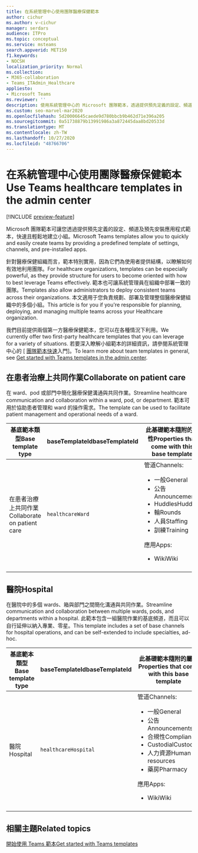 ```yaml
---
title: 在系統管理中心使用團隊醫療保健範本
author: cichur
ms.author: v-cichur
manager: serdars
audience: ITPro
ms.topic: conceptual
ms.service: msteams
search.appverid: MET150
f1.keywords:
- NOCSH
localization_priority: Normal
ms.collection:
- M365-collaboration
- Teams_ITAdmin_Healthcare
appliesto:
- Microsoft Teams
ms.reviewer: ''
description: 使用系統管理中心的 Microsoft 團隊範本，透過提供預先定義的設定、頻道和應用程式範本，快速且輕鬆地建立小組。
ms.custom: seo-marvel-mar2020
ms.openlocfilehash: 5d20006645caede9d780bbcb9b462d71e396a205
ms.sourcegitcommit: 0a51738879b13991986a3a872445daa8bd20533d
ms.translationtype: MT
ms.contentlocale: zh-TW
ms.lasthandoff: 10/27/2020
ms.locfileid: "48766706"
---
```

# <a name="use-teams-healthcare-templates-in-the-admin-center"></a><span data-ttu-id="3cad6-103">在系統管理中心使用團隊醫療保健範本</span><span class="sxs-lookup"><span data-stu-id="3cad6-103">Use Teams healthcare templates in the admin center</span></span>

[!INCLUDE [preview-feature](../../includes/preview-feature.md)]

<span data-ttu-id="3cad6-104">Microsoft 團隊範本可讓您透過提供預先定義的設定、頻道及預先安裝應用程式範本，快速且輕鬆地建立小組。</span><span class="sxs-lookup"><span data-stu-id="3cad6-104">Microsoft Teams templates allow you to quickly and easily create teams by providing a predefined template of settings, channels, and pre-installed apps.</span></span>

<span data-ttu-id="3cad6-105">針對醫療保健組織而言，範本特別實用，因為它們為使用者提供結構，以瞭解如何有效地利用團隊。</span><span class="sxs-lookup"><span data-stu-id="3cad6-105">For healthcare organizations, templates can be especially powerful, as they provide structure for users to become oriented with how to best leverage Teams effectively.</span></span> <span data-ttu-id="3cad6-106">範本也可讓系統管理員在組織中部署一致的團隊。</span><span class="sxs-lookup"><span data-stu-id="3cad6-106">Templates also allow administrators to deploy consistent teams across their organizations.</span></span> <span data-ttu-id="3cad6-107">本文適用于您負責規劃、部署及管理整個醫療保健組織中的多個小組。</span><span class="sxs-lookup"><span data-stu-id="3cad6-107">This article is for you if you're responsible for planning, deploying, and managing multiple teams across your Healthcare organization.</span></span>

<span data-ttu-id="3cad6-108">我們目前提供兩個第一方醫療保健範本，您可以在各種情況下利用。</span><span class="sxs-lookup"><span data-stu-id="3cad6-108">We currently offer two first-party healthcare templates that you can leverage for a variety of situations.</span></span> <span data-ttu-id="3cad6-109">若要深入瞭解小組範本的詳細資訊，請參閱系統管理中心的 [ [團隊範本快速](../../get-started-with-teams-templates-in-the-admin-console.md)入門]。</span><span class="sxs-lookup"><span data-stu-id="3cad6-109">To learn more about team templates in general, see [Get started with Teams templates in the admin center](../../get-started-with-teams-templates-in-the-admin-console.md).</span></span>

## <a name="collaborate-on-patient-care"></a><span data-ttu-id="3cad6-110">在患者治療上共同作業</span><span class="sxs-lookup"><span data-stu-id="3cad6-110">Collaborate on patient care</span></span>

 <span data-ttu-id="3cad6-111">在 ward、pod 或部門中簡化醫療保健溝通與共同作業。</span><span class="sxs-lookup"><span data-stu-id="3cad6-111">Streamline healthcare communication and collaboration within a ward, pod, or department.</span></span> <span data-ttu-id="3cad6-112">範本可用於協助患者管理和 ward 的操作需求。</span><span class="sxs-lookup"><span data-stu-id="3cad6-112">The template can be used to facilitate patient management and operational needs of a ward.</span></span>

| <span data-ttu-id="3cad6-113">基底範本類型</span><span class="sxs-lookup"><span data-stu-id="3cad6-113">Base template type</span></span> |<span data-ttu-id="3cad6-114">baseTemplateId</span><span class="sxs-lookup"><span data-stu-id="3cad6-114">baseTemplateId</span></span>| <span data-ttu-id="3cad6-115">此基礎範本隨附的屬性</span><span class="sxs-lookup"><span data-stu-id="3cad6-115">Properties that come with this base template</span></span> |
| ------------------ |---|----------------------------------------------------- |
| <span data-ttu-id="3cad6-116">在患者治療上共同作業</span><span class="sxs-lookup"><span data-stu-id="3cad6-116">Collaborate on patient care</span></span> |`healthcareWard` | <span data-ttu-id="3cad6-117">管道</span><span class="sxs-lookup"><span data-stu-id="3cad6-117">Channels:</span></span><ul><li><span data-ttu-id="3cad6-118">一般</span><span class="sxs-lookup"><span data-stu-id="3cad6-118">General</span></span></li><li><span data-ttu-id="3cad6-119">公告</span><span class="sxs-lookup"><span data-stu-id="3cad6-119">Announcements</span></span></li><li><span data-ttu-id="3cad6-120">Huddles</span><span class="sxs-lookup"><span data-stu-id="3cad6-120">Huddles</span></span></li><li><span data-ttu-id="3cad6-121">輪</span><span class="sxs-lookup"><span data-stu-id="3cad6-121">Rounds</span></span></li><li><span data-ttu-id="3cad6-122">人員</span><span class="sxs-lookup"><span data-stu-id="3cad6-122">Staffing</span></span></li><li><span data-ttu-id="3cad6-123">訓練</span><span class="sxs-lookup"><span data-stu-id="3cad6-123">Training</span></span></li></ul> <span data-ttu-id="3cad6-124">應用</span><span class="sxs-lookup"><span data-stu-id="3cad6-124">Apps:</span></span> <ul><li><span data-ttu-id="3cad6-125">Wiki</span><span class="sxs-lookup"><span data-stu-id="3cad6-125">Wiki</span></span></li>|
||||

## <a name="hospital"></a><span data-ttu-id="3cad6-126">醫院</span><span class="sxs-lookup"><span data-stu-id="3cad6-126">Hospital</span></span>

<span data-ttu-id="3cad6-127">在醫院中的多個 wards、箱與部門之間簡化溝通與共同作業。</span><span class="sxs-lookup"><span data-stu-id="3cad6-127">Streamline communication and collaboration between multiple wards, pods, and departments within a hospital.</span></span> <span data-ttu-id="3cad6-128">此範本包含一組醫院作業的基底頻道，而且可以自行延伸以納入專業、零星。</span><span class="sxs-lookup"><span data-stu-id="3cad6-128">This template includes a set of base channels for hospital operations, and can be self-extended to include specialties, ad-hoc.</span></span>

| <span data-ttu-id="3cad6-129">基底範本類型</span><span class="sxs-lookup"><span data-stu-id="3cad6-129">Base template type</span></span> |<span data-ttu-id="3cad6-130">baseTemplateId</span><span class="sxs-lookup"><span data-stu-id="3cad6-130">baseTemplateId</span></span> | <span data-ttu-id="3cad6-131">此基礎範本隨附的屬性</span><span class="sxs-lookup"><span data-stu-id="3cad6-131">Properties that come with this base template</span></span> |
| ------------------|-- |----------------------------------------------------- |
|<span data-ttu-id="3cad6-132">醫院</span><span class="sxs-lookup"><span data-stu-id="3cad6-132">Hospital</span></span>|`healthcareHospital`|<span data-ttu-id="3cad6-133">管道</span><span class="sxs-lookup"><span data-stu-id="3cad6-133">Channels:</span></span> <ul><li><span data-ttu-id="3cad6-134">一般</span><span class="sxs-lookup"><span data-stu-id="3cad6-134">General</span></span><li><span data-ttu-id="3cad6-135">公告</span><span class="sxs-lookup"><span data-stu-id="3cad6-135">Announcements</span></span></li><li><span data-ttu-id="3cad6-136">合規性</span><span class="sxs-lookup"><span data-stu-id="3cad6-136">Compliance</span></span></li><li><span data-ttu-id="3cad6-137">Custodial</span><span class="sxs-lookup"><span data-stu-id="3cad6-137">Custodial</span></span></li><li><span data-ttu-id="3cad6-138">人力資源</span><span class="sxs-lookup"><span data-stu-id="3cad6-138">Human resources</span></span></li><li><span data-ttu-id="3cad6-139">藥房</span><span class="sxs-lookup"><span data-stu-id="3cad6-139">Pharmacy</span></span></li></ul> <span data-ttu-id="3cad6-140">應用</span><span class="sxs-lookup"><span data-stu-id="3cad6-140">Apps:</span></span> <ul><li><span data-ttu-id="3cad6-141">Wiki</span><span class="sxs-lookup"><span data-stu-id="3cad6-141">Wiki</span></span></li></ul>|
||||

## <a name="related-topics"></a><span data-ttu-id="3cad6-142">相關主題</span><span class="sxs-lookup"><span data-stu-id="3cad6-142">Related topics</span></span>

[<span data-ttu-id="3cad6-143">開始使用 Teams 範本</span><span class="sxs-lookup"><span data-stu-id="3cad6-143">Get started with Teams templates</span></span>](../../get-started-with-teams-templates-in-the-admin-console.md)
